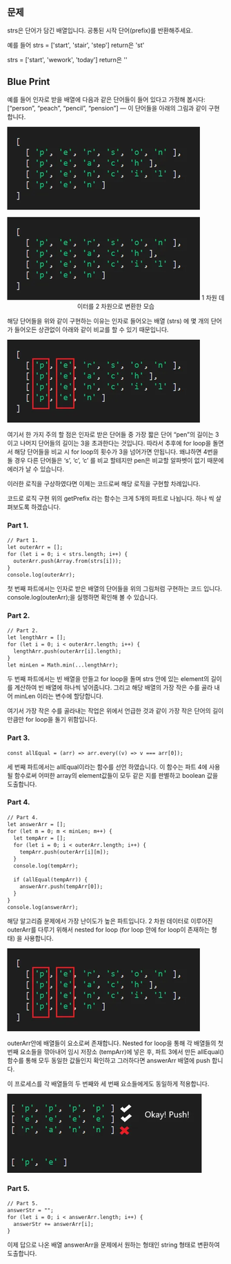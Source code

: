 ## 문제

strs은 단어가 담긴 배열입니다.
공통된 시작 단어(prefix)를 반환해주세요.

예를 들어
strs = ['start', 'stair', 'step']
return은 'st'

strs = ['start', 'wework', 'today']
return은 ''

## Blue Print

예를 들어 인자로 받을 배열에 다음과 같은 단어들이 들어 있다고 가정해 봅시다: [“person”, “peach”, “pencil”, “pension”] — 이 단어들을 아래의 그림과 같이 구현합니다.

![](https://github.com/hysy9255/CodeKata-codingTest/blob/main/week1-day5/imgs/img_1.webp)

<p align="center">
    <img src = "https://github.com/hysy9255/CodeKata-codingTest/blob/main/week1-day5/imgs/img_1.webp">
    <span>1 차원 데이터를 2 차원으로 변환한 모습</span>
<p>

해당 단어들을 위와 같이 구현하는 이유는 인자로 들어오는 배열 (strs) 에 몇 개의 단어가 들어오든 상관없이 아래와 같이 비교를 할 수 있기 때문입니다.

![](https://github.com/hysy9255/CodeKata-codingTest/blob/main/week1-day5/imgs/img_2.webp)

여기서 한 가지 주의 할 점은 인자로 받은 단어들 중 가장 짧은 단어 “pen”의 길이는 3이고 나머지 단어들의 길이는 3을 초과한다는 것입니다. 따라서 추후에 for loop을 돌면서 해당 단어들을 비교 시 for loop의 횟수가 3을 넘어가면 안됩니다. 왜냐하면 4번을 돌 경우 다른 단어들은 ‘s’, ‘c’, ‘c’ 를 비교 할테지만 pen은 비교할 알파벳이 없기 때문에 에러가 날 수 있습니다.

이러한 로직을 구상하였다면 이제는 코드로써 해당 로직을 구현할 차례입니다.

코드로 로직 구현
위의 getPrefix 라는 함수는 크게 5개의 파트로 나뉩니다. 하나 씩 살펴보도록 하겠습니다.

### Part 1.

```
// Part 1.
let outerArr = [];
for (let i = 0; i < strs.length; i++) {
  outerArr.push(Array.from(strs[i]));
}
console.log(outerArr);
```

첫 번째 파트에서는 인자로 받은 배열의 단어들을 위의 그림처럼 구현하는 코드 입니다. console.log(outerArr);을 실행하면 확인해 볼 수 있습니다.

### Part 2.

```
// Part 2.
let lengthArr = [];
for (let i = 0; i < outerArr.length; i++) {
  lengthArr.push(outerArr[i].length);
}
let minLen = Math.min(...lengthArr);
```

두 번째 파트에서는 빈 배열을 만들고 for loop을 돌며 strs 안에 있는 element의 길이를 계산하여 빈 배열에 하나씩 넣어줍니다. 그리고 해당 배열의 가장 작은 수를 골라 내어 minLen 이라는 변수에 할당합니다.

여기서 가장 작은 수를 골라내는 작업은 위에서 언급한 것과 같이 가장 작은 단어의 길이 만큼만 for loop을 돌기 위함입니다.

### Part 3.

```
const allEqual = (arr) => arr.every((v) => v === arr[0]);
```

세 번째 파트에서는 allEqual이라는 함수를 선언 하였습니다. 이 함수는 파트 4에 사용될 함수로써 어떠한 array의 element값들이 모두 같은 지를 판별하고 boolean 값을 도출합니다.

### Part 4.

```
// Part 4.
let answerArr = [];
for (let m = 0; m < minLen; m++) {
  let tempArr = [];
  for (let i = 0; i < outerArr.length; i++) {
    tempArr.push(outerArr[i][m]);
  }
  console.log(tempArr);

  if (allEqual(tempArr)) {
    answerArr.push(tempArr[0]);
  }
}
console.log(answerArr);
```

해당 알고리즘 문제에서 가장 난이도가 높은 파트입니다. 2 차원 데이터로 이루어진 outerArr를 다루기 위해서 nested for loop (for loop 안에 for loop이 존재하는 형태) 을 사용합니다.

![](https://github.com/hysy9255/CodeKata-codingTest/blob/main/week1-day5/imgs/img_3.webp)

outerArr안에 배열들이 요소로써 존재합니다. Nested for loop을 통해 각 배열들의 첫 번째 요소들을 깎아내어 임시 저장소 (tempArr)에 넣은 후, 파트 3에서 만든 allEqual() 함수를 통해 모두 동일한 값들인지 확인하고 그러하다면 answerArr 배열에 push 합니다.

이 프로세스를 각 배열들의 두 번째와 세 번째 요소들에게도 동일하게 적용합니다.

![](https://github.com/hysy9255/CodeKata-codingTest/blob/main/week1-day5/imgs/img_4.webp)

### Part 5.

```
// Part 5.
answerStr = "";
for (let i = 0; i < answerArr.length; i++) {
  answerStr += answerArr[i];
}
```

이제 답으로 나온 배열 answerArr을 문제에서 원하는 형태인 string 형태로 변환하여 도출합니다.
